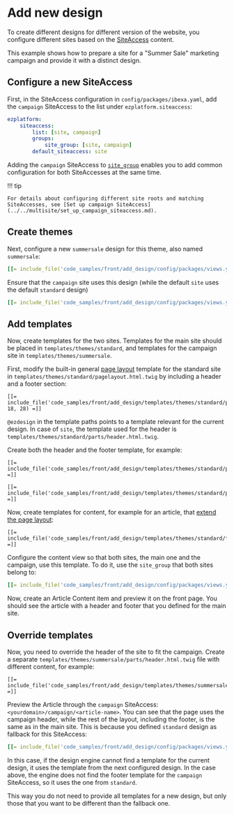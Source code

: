 # Add new design

To create different designs for different version of the website,
you configure different sites based on the [SiteAccess](../../multisite/multisite.md) content.

This example shows how to prepare a site for a "Summer Sale" marketing campaign
and provide it with a distinct design.

## Configure a new SiteAccess

First, in the SiteAccess configuration in `config/packages/ibexa.yaml`,
add the `campaign` SiteAccess to the list under `ezplatform.siteaccess`:

``` yaml
ezplatform:
    siteaccess:
        list: [site, campaign]
        groups:
            site_group: [site, campaign]
        default_siteaccess: site
```

Adding the `campaign` SiteAccess to [`site_group`](../../multisite/multisite_configuration.md#siteaccess-groups) enables you to add common configuration for both SiteAccesses at the same time.

!!! tip

    For details about configuring different site roots and matching SiteAccesses, see [Set up campaign SiteAccess](../../multisite/set_up_campaign_siteaccess.md).

## Create themes

Next, configure a new `summersale` design for this theme, also named `summersale`:

``` yaml
[[= include_file('code_samples/front/add_design/config/packages/views.yaml', 0, 3) =]]
```

Ensure that the `campaign` site uses this design (while the default `site` uses the default `standard` design)

``` yaml
[[= include_file('code_samples/front/add_design/config/packages/views.yaml', 4, 6) =]][[= include_file('code_samples/front/add_design/config/packages/views.yaml', 13, 19) =]]
```

## Add templates

Now, create templates for the two sites.
Templates for the main site should be placed in `templates/themes/standard`,
and templates for the campaign site in `templates/themes/summersale`.

First, modify the built-in general [page layout](../templates/template_configuration.md#page-layout) template for the standard site in `templates/themes/standard/pagelayout.html.twig`
by including a header and a footer section:

``` html+twig hl_lines="3 8"
[[= include_file('code_samples/front/add_design/templates/themes/standard/pagelayout.html.twig', 18, 28) =]]
```

`@ezdesign` in the template paths points to a template relevant for the current design.
In case of `site`, the template used for the header is `templates/themes/standard/parts/header.html.twig`.

Create both the header and the footer template, for example:

``` html+twig
[[= include_file('code_samples/front/add_design/templates/themes/standard/parts/header.html.twig') =]]
```

``` html+twig
[[= include_file('code_samples/front/add_design/templates/themes/standard/parts/footer.html.twig') =]]
```

Now, create templates for content, for example for an article, that [extend the page layout](../templates/templates.md#connecting-templates):

```html+twig
[[= include_file('code_samples/front/add_design/templates/themes/standard/full/article.html.twig') =]]
```

Configure the content view so that both sites, the main one and the campaign, use this template.
To do it, use the `site_group` that both sites belong to:

``` yaml hl_lines="3 7"
[[= include_file('code_samples/front/add_design/config/packages/views.yaml', 4, 13) =]]
```

Now, create an Article Content item and preview it on the front page.
You should see the article with a header and footer that you defined for the main site.

## Override templates

Now, you need to override the header of the site to fit the campaign.
Create a separate `templates/themes/summersale/parts/header.html.twig` file with different content, for example:

``` html+twig
[[= include_file('code_samples/front/add_design/templates/themes/summersale/parts/header.html.twig') =]]
```

Preview the Article through the `campaign` SiteAccess: `<yourdomain>/campaign/<article-name>`.
You can see that the page uses the campaign header, while the rest of the layout, including the footer,
is the same as in the main site.
This is because you defined `standard` design as fallback for this SiteAccess:

``` yaml
[[= include_file('code_samples/front/add_design/config/packages/views.yaml', 0, 3) =]]
```

In this case, if the design engine cannot find a template for the current design,
it uses the template from the next configured design.
In the case above, the engine does not find the footer template for the `campaign` SiteAccess,
so it uses the one from `standard`.

This way you do not need to provide all templates for a new design, but only those that you want to be different than the fallback one.

